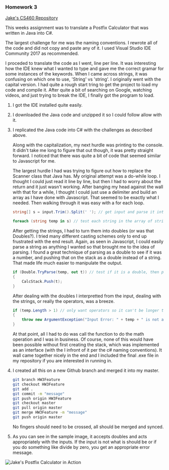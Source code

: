 ### Homework 3

[Jake's CS460 Repository](https://github.com/jthatfield15/cs460/)

This weeks assignment was to translate a Postfix Calculator that was written in Java into C#.

The largest challenge for me was the naming conventions. I rewrote all of the code and did not copy 
and paste any of it. I used Visual Studio IDE Community 2017 as recommended. 

I proceded to translate the code as I went, line per line. It was interesting how the IDE knew
what I wanted to type and gave me the correct gramar for some instances of the keywords. When I came 
across strings, it was confusing on which one to use, 'String' vs 'string'. I originally went with the
capital version. I had quite a rough start tring to get the project to load my code and compile it. After 
quite a bit of searching on Google, watching videos, and just trying to break the IDE, I finally got the 
program to load. 

1. I got the IDE installed quite easily.

2. I downloaded the Java code and unzipped it so I could follow allow with it.

3. I replicated the Java code into C# with the challenges as described above. 

	Along with the capitalization, my next hurdle was printing to the console. It didn't take me long to
	figure that out though, it was pretty straight forward. I noticed that there was quite a bit of code
	that seemed similar to Javascript for me.
	
	The largest hurdle I had was trying to figure out how to replace the Scanner class that Java has. My 
	original attempt was a do-while loop. I thought I could just read it line by line, but then I had to
	worry about the return and it just wasn't working. After banging my head against the wall with that for
	a while, I thought I could just use a delimiter and build an array as I have done with Javascript.
	That seemed to be exactly what I needed. Then walking through it was easy with a for each loop.
	
	```c#
	string[] s = input.Trim().Split(' '); // get input and parse it into seperate strings using a space as a delimiter

    foreach (string temp in s) // test each string in the array of strings
    ```
	
	After getting the strings, I had to turn them into doubles (or was that Doubles?). I tried many
	different casting schemes only to end up frustrated with the end result. Again, as seen in Javascript,
	I could easily parse a string as anything I wanted so that brought me to the idea of parsing. I found
	a great technique of parsing as a double to see if it was a number, and pushing that on the stack as
	a double instead of a string. That made life much easier to manipulate the output. 
	
	```c#
	if (Double.TryParse(temp, out t)) // test if it is a double, then push it
    {
		CalcStack.Push(t);
    }
	```
	
	After dealing with the doubles I interpretted from the input, dealing with the strings, or really the
	operators, was a breeze.
	
	```c#
	if (temp.Length > 1) // only want operators so it can't be longer than 1
    {
        throw new ArgumentException("Input Error: " + temp + " is not an allowed number or operator");
    }
	```
	
	At that point, all I had to do was call the function to do the math operation and I was in business. Of
	course, none of this would have been possible without first creating the stack, which was implemented as an
	interface (with the I infront of it per the c# naming conventions). It wall came together nicely in the end
	and I included the final .exe file in my repository if you are interested in running in.
	
4. I created all this on a new Github branch and merged it into my master. 
	
	```bash
	git branch HW3Feature
	git checkout HW3Feature
	git add .
	git commit -m "message"
	git push origin HW3Feature
	git checkout master
	git pull origin master
	git merge HW3Feature -m "message"
	git push origin master
	```
	
	No fingers should need to be crossed, all should be merged and synced.
	
5. As you can see in the sample image, it accepts doubles and acts appropriately with the inputs.
If the input is not what is should be or if you do something like divide by zero, you get an 
appropriate error message.

![Jake's Postfix Calculator in Action](https://jthatfield15.github.io/cs460/hw3/postfix.jpg)
